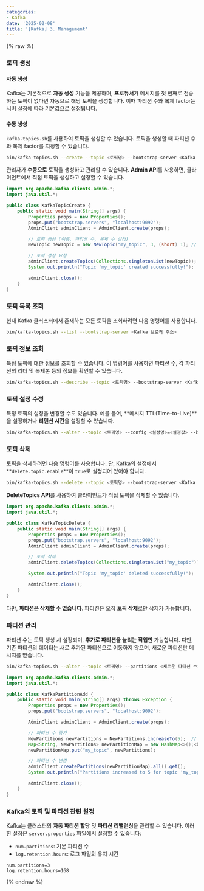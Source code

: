 ```yaml
---
categories:
- Kafka
date: '2025-02-08'
title: '[Kafka] 3. Management'
---
```


{% raw %}
### 토픽 생성
#### 자동 생성
Kafka는 기본적으로 **자동 생성** 기능을 제공하며, **프로듀서**가 메시지를 첫 번째로 전송하는 토픽이 없다면 자동으로 해당 토픽을 생성합니다. 이때 파티션 수와 복제 factor는 서버 설정에 따라 기본값으로 설정됩니다.

#### 수동 생성
`kafka-topics.sh`를 사용하여 토픽을 생성할 수 있습니다. 토픽을 생성할 때 파티션 수와 복제 factor를 지정할 수 있습니다.

```bash
bin/kafka-topics.sh --create --topic <토픽명> --bootstrap-server <Kafka 브로커 주소> --partitions <파티션 수> --replication-factor <복제 수><br>
```

관리자가 **수동으로** 토픽을 생성하고 관리할 수 있습니다. **Admin API**를 사용하면, 클라이언트에서 직접 토픽을 생성하고 설정할 수 있습니다.

```java
import org.apache.kafka.clients.admin.*;
import java.util.*;

public class KafkaTopicCreate {
    public static void main(String[] args) {
        Properties props = new Properties();
        props.put("bootstrap.servers", "localhost:9092");
        AdminClient adminClient = AdminClient.create(props);

        // 토픽 생성 (이름, 파티션 수, 복제 수 설정)
        NewTopic newTopic = new NewTopic("my_topic", 3, (short) 1); // 3 파티션, 복제 factor 1

        // 토픽 생성 요청
        adminClient.createTopics(Collections.singletonList(newTopic));
        System.out.println("Topic 'my_topic' created successfully!");

        adminClient.close();
    }
}
```


### 토픽 목록 조회
현재 Kafka 클러스터에서 존재하는 모든 토픽을 조회하려면 다음 명령어를 사용합니다.

```bash
bin/kafka-topics.sh --list --bootstrap-server <Kafka 브로커 주소>
```

### 토픽 정보 조회
특정 토픽에 대한 정보를 조회할 수 있습니다. 이 명령어를 사용하면 파티션 수, 각 파티션의 리더 및 복제본 등의 정보를 확인할 수 있습니다.

```bash
bin/kafka-topics.sh --describe --topic <토픽명> --bootstrap-server <Kafka 브로커 주소><br>
```

### 토픽 설정 수정
특정 토픽의 설정을 변경할 수도 있습니다. 예를 들어, **메시지 TTL(Time-to-Live)**을 설정하거나 **리텐션 시간**을 설정할 수 있습니다.

```bash
bin/kafka-topics.sh --alter --topic <토픽명> --config <설정명>=<설정값> --bootstrap-server <Kafka 브로커 주소><br>
```

### 토픽 삭제
토픽을 삭제하려면 다음 명령어를 사용합니다. 단, Kafka의 설정에서 **`delete.topic.enable`**이 `true`로 설정되어 있어야 합니다.

```bash
bin/kafka-topics.sh --delete --topic <토픽명> --bootstrap-server <Kafka 브로커 주소><br>
```

**DeleteTopics API**를 사용하여 클라이언트가 직접 토픽을 삭제할 수 있습니다.

```java
import org.apache.kafka.clients.admin.*;
import java.util.*;

public class KafkaTopicDelete {
    public static void main(String[] args) {
        Properties props = new Properties();
        props.put("bootstrap.servers", "localhost:9092");
        AdminClient adminClient = AdminClient.create(props);

        // 토픽 삭제
        adminClient.deleteTopics(Collections.singletonList("my_topic"));

        System.out.println("Topic 'my_topic' deleted successfully!");

        adminClient.close();
    }
}
```

다만, **파티션은 삭제할 수 없습니다**. 파티션은 오직 **토픽 삭제**로만 삭제가 가능합니다.

### 파티션 관리
파티션 수는 토픽 생성 시 설정되며, **추가로 파티션을 늘리는 작업만** 가능합니다. 다만, 기존 파티션의 데이터는 새로 추가된 파티션으로 이동하지 않으며, 새로운 파티션만 메시지를 받습니다.

```bash
bin/kafka-topics.sh --alter --topic <토픽명> --partitions <새로운 파티션 수> --bootstrap-server <Kafka 브로커 주소><br>
```

```java
import org.apache.kafka.clients.admin.*;
import java.util.*;

public class KafkaPartitionAdd {
    public static void main(String[] args) throws Exception {
        Properties props = new Properties();
        props.put("bootstrap.servers", "localhost:9092");

        AdminClient adminClient = AdminClient.create(props);

        // 파티션 수 증가
        NewPartitions newPartitions = NewPartitions.increaseTo(5);  // 5 파티션으로 증가
        Map<String, NewPartitions> newPartitionMap = new HashMap<>();<br>
        newPartitionMap.put("my_topic", newPartitions);

        // 파티션 수 변경
        adminClient.createPartitions(newPartitionMap).all().get();
        System.out.println("Partitions increased to 5 for topic 'my_topic'");

        adminClient.close();
    }
}
```

### Kafka의 토픽 및 파티션 관련 설정
Kafka는 클러스터의 **자동 파티션 할당** 및 **파티션 리밸런싱**을 관리할 수 있습니다. 이러한 설정은 `server.properties` 파일에서 설정할 수 있습니다:

- `num.partitions`: 기본 파티션 수
- `log.retention.hours`: 로그 파일의 유지 시간

```properties
num.partitions=3
log.retention.hours=168
```
{% endraw %}